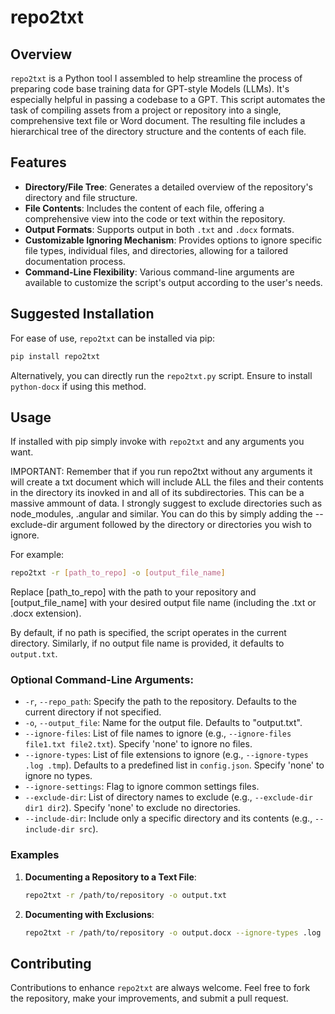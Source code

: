 # repo2txt

## Overview
`repo2txt` is a Python tool I assembled to help streamline the process of preparing code base training data for GPT-style Models (LLMs). It's especially helpful in passing a codebase to a GPT. This script automates the task of compiling assets from a project or repository into a single, comprehensive text file or Word document. The resulting file includes a hierarchical tree of the directory structure and the contents of each file.

## Features
- **Directory/File Tree**: Generates a detailed overview of the repository's directory and file structure.
- **File Contents**: Includes the content of each file, offering a comprehensive view into the code or text within the repository.
- **Output Formats**: Supports output in both `.txt` and `.docx` formats.
- **Customizable Ignoring Mechanism**: Provides options to ignore specific file types, individual files, and directories, allowing for a tailored documentation process.
- **Command-Line Flexibility**: Various command-line arguments are available to customize the script's output according to the user's needs.

## Suggested Installation
For ease of use, `repo2txt` can be installed via pip:

```bash
pip install repo2txt
```

Alternatively, you can directly run the `repo2txt.py` script. Ensure to install `python-docx` if using this method.

## Usage

If installed with pip simply invoke with ``` repo2txt ``` and any arguments you want. 

IMPORTANT: Remember that if you run repo2txt without any arguments it will create a txt document which will include ALL the files and their contents in the directory its inovked in and all of its subdirectories. This can be a massive ammount of data. I strongly suggest to exclude directories such as node_modules, .angular and similar. You can do this by simply adding the --exclude-dir argument followed by the directory or directories you wish to ignore.

For example:

```bash
repo2txt -r [path_to_repo] -o [output_file_name]
```

Replace [path_to_repo] with the path to your repository and [output_file_name] with your desired output file name (including the .txt or .docx extension).

By default, if no path is specified, the script operates in the current directory. Similarly, if no output file name is provided, it defaults to `output.txt`.

### Optional Command-Line Arguments:

- `-r`, `--repo_path`: Specify the path to the repository. Defaults to the current directory if not specified.
- `-o`, `--output_file`: Name for the output file. Defaults to "output.txt".
- `--ignore-files`: List of file names to ignore (e.g., `--ignore-files file1.txt file2.txt`). Specify 'none' to ignore no files.
- `--ignore-types`: List of file extensions to ignore (e.g., `--ignore-types .log .tmp`). Defaults to a predefined list in `config.json`. Specify 'none' to ignore no types.
- `--ignore-settings`: Flag to ignore common settings files.
- `--exclude-dir`: List of directory names to exclude (e.g., `--exclude-dir dir1 dir2`). Specify 'none' to exclude no directories.
- `--include-dir`: Include only a specific directory and its contents (e.g., `--include-dir src`).

### Examples

1. **Documenting a Repository to a Text File**:
   ```bash
   repo2txt -r /path/to/repository -o output.txt
   ```

2. **Documenting with Exclusions**:
   ```bash
   repo2txt -r /path/to/repository -o output.docx --ignore-types .log .tmp --exclude-dir tests
   ```

## Contributing
Contributions to enhance `repo2txt` are always welcome. Feel free to fork the repository, make your improvements, and submit a pull request.

